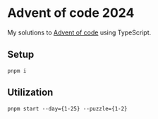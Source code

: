 # Advent of code 2024

My solutions to [Advent of code](https://adventofcode.com/2024/) using TypeScript.

## Setup

```
pnpm i
```

## Utilization

```
pnpm start --day={1-25} --puzzle={1-2}
```
